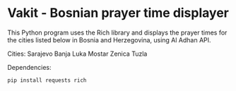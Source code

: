 # Vakit - Bosnian prayer time displayer 

This Python program uses the Rich library and displays the prayer times for the cities listed below in Bosnia and Herzegovina, using Al Adhan API.  

Cities:
Sarajevo
Banja Luka
Mostar
Zenica
Tuzla



Dependencies:

```bash
pip install requests rich
